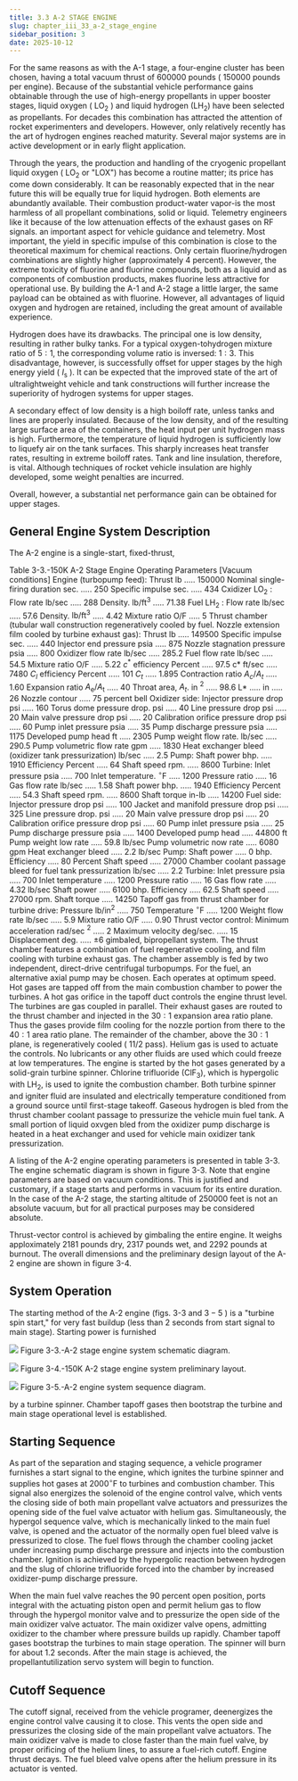 ```yaml
---
title: 3.3 A-2 STAGE ENGINE
slug: chapter_iii_33_a-2_stage_engine
sidebar_position: 3
date: 2025-10-12
---
```


For the same reasons as with the A-1 stage, a four-engine cluster has been chosen, having a total vacuum thrust of 600000 pounds ( 150000 pounds per engine). Because of the substantial vehicle performance gains obtainable through the use of high-energy propellants in upper booster stages, liquid oxygen ( $\mathrm{LO}_{2}$ ) and liquid hydrogen $\left(\mathrm{LH}_{2}\right)$ have been selected as propellants. For decades this combination has attracted the attention of rocket experimenters and developers. However, only relatively recently has the art of hydrogen engines reached maturity. Several major systems are in active development or in early flight application.

Through the years, the production and handling of the cryogenic propellant liquid oxygen ( $\mathrm{LO}_{2}$ or "LOX") has become a routine matter; its price has come down considerably. It can be reasonably expected that in the near future this will be
equally true for liquid hydrogen. Both elements are abundantly available. Their combustion product-water vapor-is the most harmless of all propellant combinations, solid or liquid. Telemetry engineers like it because of the low attenuation effects of the exhaust gases on RF signals. an important aspect for vehicle guidance and telemetry. Most important, the yield in specific impulse of this combination is close to the theoretical maximum for chemical reactions. Only certain fluorine/hydrogen combinations are slightly higher (approximately 4 percent). However, the extreme toxicity of fluorine and fluorine compounds, both as a liquid and as components of combustion products, makes fluorine less attractive for operational use. By building the A-1 and A-2 stage a little larger, the same payload can be obtained as with fluorine. However, all advantages of liquid oxygen and hydrogen are retained, including the great amount of available experience.

Hydrogen does have its drawbacks. The principal one is low density, resulting in rather bulky tanks. For a typical oxygen-tohydrogen mixture ratio of $5: 1$, the corresponding volume ratio is inversed: $1: 3$. This disadvantage, however, is successfully offset for upper stages by the high energy yield ( $I_{\mathrm{s}}$ ). It can be expected that the improved state of the art of ultralightweight vehicle and tank constructions will further increase the superiority of hydrogen systems for upper stages.

A secondary effect of low density is a high boiloff rate, unless tanks and lines are properly insulated. Because of the low density, and of the resulting large surface area of the containers, the heat input per unit hydrogen mass is high. Furthermore, the temperature of liquid hydrogen is sufficiently low to liquefy air on the tank surfaces. This sharply increases heat transfer rates, resulting in extreme boiloff rates. Tank and line insulation, therefore, is vital. Although techniques of rocket vehicle insulation are highly developed, some weight penalties are incurred.

Overall, however, a substantial net performance gain can be obtained for upper stages.

## General Engine System Description

The A-2 engine is a single-start, fixed-thrust,

Table 3-3.-150K A-2 Stage Engine Operating Parameters [Vacuum conditions]
Engine (turbopump feed):
Thrust lb ..... 150000
Nominal single-firing duration sec. ..... 250
Specific impulse sec. ..... 434
Cxidizer $\mathrm{LO}_{2}$ :
Flow rate $\mathrm{lb} / \mathrm{sec}$ ..... 288
Density. $\mathrm{lb} / \mathrm{ft}^{3}$ ..... 71.38
Fuel $\mathrm{LH}_{2}$ :
Flow rate $\mathrm{lb} / \mathrm{sec}$ ..... 57.6
Density. $\mathrm{lb} / \mathrm{ft}^{3}$ ..... 4.42
Mixture ratio O/F ..... 5
Thrust chamber (tubular wall construction regeneratively cooled by fuel. Nozzle extension film cooled by turbine exhaust gas):
Thrust lb ..... 149500
Specific impulse sec. ..... 440
Injector end pressure psia ..... 875
Nozzle stagnation pressure psia ..... 800
Oxidizer flow rate $\mathrm{lb} / \mathrm{sec}$ ..... 285.2
Fuel flow rate lb/sec ..... 54.5
Mixture ratio O/F ..... 5.22
$c^{*}$ efficiency Percent ..... 97.5
c* ft/sec ..... 7480
$C_{l}$ efficiency Percent ..... 101
$C_{t}$ ..... 1.895
Contraction ratio $A_{c} / A_{t}$ ..... 1.60
Expansion ratio $A_{\mathrm{e}} / A_{\mathrm{t}}$ ..... 40
Throat area, $A_{t}$. in ${ }^{2}$ ..... 98.6
L* ..... in ..... 26
Nozzle contour ..... 75 percent bell
Oxidizer side:
Injector pressure drop psi ..... 160
Torus dome pressure drop. psi ..... 40
Line pressure drop psi ..... 20
Main valve pressure drop psi ..... 20
Calibration orifice pressure drop psi ..... 60
Pump inlet pressure psia ..... 35
Pump discharge pressure psia ..... 1175
Developed pump head ft ..... 2305
Pump weight flow rate. lb/sec ..... 290.5
Pump volumetric flow rate gpm ..... 1830
Heat exchanger bleed (oxidizer tank pressurization) lb/sec ..... 2.5
Pump:
Shaft power bhp. ..... 1910
Efficiency Percent ..... 64
Shaft speed rpm. ..... 8600
Turbine:
Inlet pressure psia ..... 700
Inlet temperature. ${ }^{\circ} \mathrm{F}$ ..... 1200
Pressure ratio ..... 16
Gas flow rate $\mathrm{lb} / \mathrm{sec}$ ..... 1.58
Shaft power bhp. ..... 1940
Efficiency Percent ..... 54.3
Shaft speed rpm. ..... 8600
Shaft torque in-lb ..... 14200
Fuel side:
Injector pressure drop psi ..... 100
Jacket and manifold pressure drop psi ..... 325
Line pressure drop. psi ..... 20
Main valve pressure drop psi ..... 20
Calibration orifice pressure drop psi ..... 60
Pump inlet pressure psia ..... 25
Pump discharge pressure psia ..... 1400
Developed pump head ..... 44800
ft
Pump weight low rate ..... 59.8
lb/sec
Pump volumetric now rate ..... 6080
gpm
Heat exchanger bleed ..... 2.2
lb/sec
Pump:
Shaft power ..... 0
bhp.
Efficiency ..... 80
Percent
Shaft speed ..... 27000
Chamber coolant passage bleed for fuel tank pressurization lb/sec ..... 2.2
Turbine:
Inlet pressure psia ..... 700
Inlet temperature ..... 1200
Pressure ratio ..... 16
Gas flow rate ..... 4.32
lb/sec
Shaft power ..... 6100
bhp.
Efficiency ..... 62.5
Shaft speed ..... 27000
rpm.
Shaft torque ..... 14250
Tapoff gas from thrust chamber for turbine drive:
Pressure $\mathrm{lb} / \mathrm{in}^{2}$ ..... 750
Temperature ${ }^{\circ} \mathrm{F}$ ..... 1200
Weight flow rate lb/sec ..... 5.9
Mixture ratio O/F ..... 0.90
Thrust vector control:
Minimum acceleration rad/sec ${ }^{2}$ ..... 2
Maximum velocity deg/sec. ..... 15
Displacement deg. ..... $\pm 6$
gimbaled, bipropellant system. The thrust chamber features a combination of fuel regenerative cooling, and film cooling with turbine exhaust gas. The chamber assembly is fed by two independent, direct-drive centrifugal turbopumps. For the fuel, an alternative axial pump may be chosen. Each operates at optimum speed. Hot gases are tapped off from the main combustion chamber to power the turbines. A hot gas orifice in the tapoff duct controls the engine thrust level. The turbines are gas coupled in parallel. Their exhaust gases are routed to the thrust chamber and injected in the $30: 1$ expansion area ratio plane. Thus the gases provide film cooling for the nozzle portion from there to the $40: 1$ area ratio plane. The remainder of the chamber, above the $30: 1$ plane, is regeneratively cooled ( $11 / 2$ pass). Helium gas is used to actuate the controls. No lubricants or any other fluids are used which could freeze at low temperatures. The engine is started by the hot gases generated by a solid-grain turbine spinner. Chlorine trifluoride $\left(\mathrm{ClF}_{3}\right)$, which is hypergolic with $\mathrm{LH}_{2}$, is used to ignite the combustion chamber. Both turbine spinner and igniter fluid are insulated and electrically temperature conditioned from a ground source until first-stage takeoff. Gaseous hydrogen is bled from the thrust chamber coolant
passage to pressurize the vehicle muin fuel tank. A small portion of liquid oxvgen bled from the oxidizer pump discharge is heated in a heat exchanger and used for vehicle main oxidizer tank pressurization.

A listing of the A-2 engine operating parameters is presented in table 3-3. The engine schematic diagram is shown in figure 3-3. Note that engine parameters are based on vacuum conditions. This is justified and customary, if a stage starts and performs in vacuum for its entire duration. In the case of the A-2 stage, the starting altitude of 250000 feet is not an absolute vacuum, but for all practical purposes may be considered absolute.

Thrust-vector control is achieved by gimbaling the entire engine. It weighs apploximately 2181 pounds dry, 2317 pounds wet, and 2292 pounds at burnout. The overall dimensions and the preliminary design layout of the A-2 engine are shown in figure 3-4.

## System Operation

The starting method of the A-2 engine (figs. 3-3 and $3-5$ ) is a "turbine spin start," for very fast buildup (less than 2 seconds from start signal to main stage). Starting power is furnished

![](/img/DLPRE/image_033.jpg)
Figure 3-3.-A-2 stage engine system schematic diagram.

![](/img/DLPRE/image_034.jpg)
Figure 3-4.-150K A-2 stage engine system preliminary layout.

![](/img/DLPRE/image_035.jpg)
Figure 3-5.-A-2 engine system sequence diagram.

by a turbine spinner. Chamber tapoff gases then bootstrap the turbine and main stage operational level is established.

## Starting Sequence

As part of the separation and staging sequence, a vehicle programer furnishes a start signal to the engine, which ignites the turbine spinner and supplies hot gases at $2000^{\circ} \mathrm{F}$ to turbines and combustion chamber. This signal also energizes the solenoid of the engine control valve, which vents the closing side of both main propellant valve actuators and pressurizes the opening side of the fuel valve actuator with helium gas. Simultaneously, the hypergol sequence valve, which is mechanically linked to the main fuel valve, is opened and the actuator of the normally open fuel bleed valve is pressurized to close. The fuel flows through the chamber cooling jacket under increasing pump discharge pressure and injects into the combustion chamber. Ignition is achieved by the hypergolic reaction between hydrogen and the slug of chlorine trifluoride forced into the chamber by increased oxidizer-pump discharge pressure.

When the main fuel valve reaches the 90 percent open position, ports integral with the actuating piston open and permit helium gas to flow through the hypergol monitor valve and to pressurize the open side of the main oxidizer valve actuator. The main oxidizer valve opens, admitting oxidizer to the chamber where pressure builds up rapidly. Chamber tapoff gases bootstrap the turbines to main stage operation. The spinner will burn for about 1.2 seconds. After the main stage is achieved, the propellantutilization servo system will begin to function.

## Cutoff Sequence

The cutoff signal, received from the vehicle programer, deenergizes the engine control valve causing it to close. This vents the open side and pressurizes the closing side of the main propellant valve actuators. The main oxidizer valve is made to close faster than the main fuel valve, by proper orificing of the helium lines, to assure a fuel-rich cutoff. Engine thrust decays. The fuel bleed valve opens after the helium pressure in its actuator is vented.